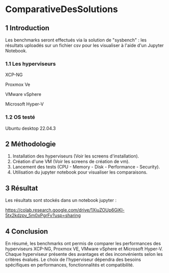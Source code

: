 # ComparativeDesSolutions
## 1 Introduction
Les benchmarks seront effectués via la solution de "sysbench" :  les résultats uploadés sur un fichier csv pour les visualiser à l'aide d'un Jupyter Notebook.

### 1.1 Les hyperviseurs
XCP-NG 

Proxmox Ve 

VMware vSphere

Microsoft Hyper-V

### 1.2 OS testé
Ubuntu desktop 22.04.3

## 2 Méthodologie
1. Installation des hyperviseurs (Voir les screens d'installation).
2. Création d'une VM (Voir les screens de création de vm).
3. Lancement des tests (CPU - Memory - Disk - Performance - Security).
4. Utilisation du jupyter notebook pour visualiser les comparaisons.

## 3 Résultat
Les résultats sont stockés dans un notebook jupyter :

https://colab.research.google.com/drive/1XjuZOUp6GiKl-5tx2kdzpv_5m0xPgrFv?usp=sharing

## 4 Conclusion
En résumé, les benchmarks ont permis de comparer les performances des hyperviseurs XCP-NG, Proxmox VE, VMware vSphere et Microsoft Hyper-V. Chaque hyperviseur présente des avantages et des inconvénients selon les critères évalués. Le choix de l'hyperviseur dépendra des besoins spécifiques en performances, fonctionnalités et compatibilité.
